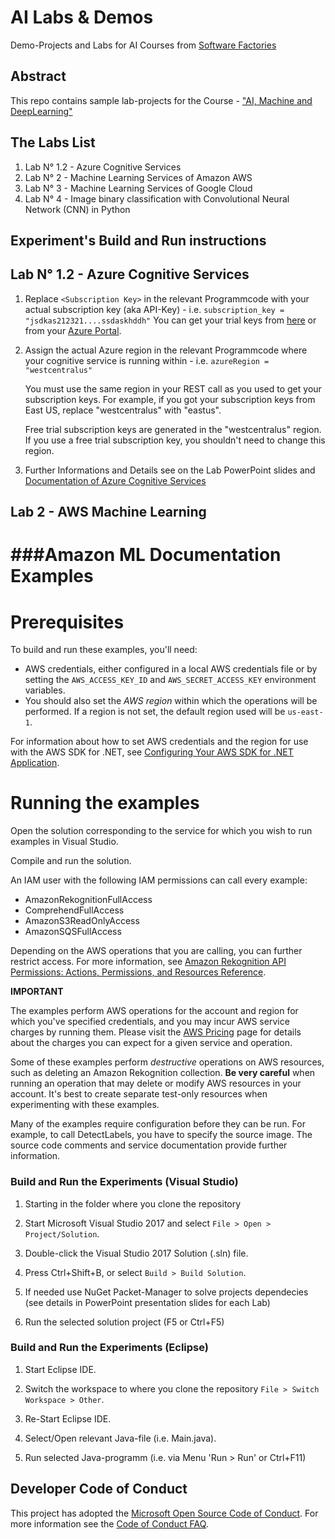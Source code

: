 # AI Labs & Demos
Demo-Projects and Labs for AI Courses from [Software Factories](http://www.software-factories.de/)

## Abstract
This repo contains sample lab-projects for the Course - ["AI, Machine and DeepLearning"](https://ki2019.eventbrite.de)

## The Labs List

 1. Lab N° 1.2 - Azure Cognitive Services
 2. Lab N° 2   - Machine Learning Services of Amazon AWS
 3. Lab N° 3   - Machine Learning Services of Google Cloud
 4. Lab N° 4   - Image binary classification with Convolutional Neural Network (CNN) in Python

## Experiment's Build and Run instructions

## Lab N° 1.2 - Azure Cognitive Services

1. Replace `<Subscription Key>` in the relevant Programmcode with your actual subscription key (aka API-Key) - i.e. `subscription_key = "jsdkas212321....ssdaskhddh"`
   You can get your trial keys from [here](https://azure.microsoft.com/try/cognitive-services/) or from your [Azure Portal](https://portal.azure.com).

2. Assign the actual Azure region in the relevant Programmcode where your cognitive service is running within - i.e. `azureRegion = "westcentralus"`

   You must use the same region in your REST call as you used to get your
   subscription keys. For example, if you got your subscription keys from
   East US, replace "westcentralus" with "eastus".

   Free trial subscription keys are generated in the "westcentralus" region.
   If you use a free trial subscription key, you shouldn't need to change
   this region.

 3. Further Informations and Details see on the Lab PowerPoint slides and [Documentation of Azure Cognitive Services](https://docs.microsoft.com/de-de/azure/cognitive-services/)

## Lab 2 - AWS Machine Learning

###Amazon ML Documentation Examples
==============================================

Prerequisites
=============

To build and run these examples, you'll need:


* AWS credentials, either configured in a local AWS credentials file or by setting the
  ``AWS_ACCESS_KEY_ID`` and ``AWS_SECRET_ACCESS_KEY`` environment variables.
* You should also set the *AWS region* within which the operations will be performed. If a region is
  not set, the default region used will be ``us-east-1``.

For information about how to set AWS credentials and the region for use with the AWS SDK for .NET,
see [Configuring Your AWS SDK for .NET Application](https://docs.aws.amazon.com/sdk-for-net/v3/developer-guide/net-dg-config.html). 

Running the examples
====================
Open the solution corresponding to the service for which you wish to run examples in Visual Studio.

Compile and run the solution.

An IAM user with the following IAM permissions can call every example:
* AmazonRekognitionFullAccess
* ComprehendFullAccess
* AmazonS3ReadOnlyAccess
* AmazonSQSFullAccess

Depending on the AWS operations that you are calling, you can further restrict access. For more 
information, see [Amazon Rekognition API Permissions: Actions, Permissions, and Resources Reference](https://docs.aws.amazon.com/rekognition/latest/dg/api-permissions-reference.html).

**IMPORTANT**

  The examples perform AWS operations for the account and region for which you've specified
  credentials, and you may incur AWS service charges by running them. Please visit the
  [AWS Pricing](https://aws.amazon.com/pricing/) page for details about the charges you can expect for a given service and operation.

  Some of these examples perform *destructive* operations on AWS resources, such as deleting an
  Amazon Rekognition collection. **Be very careful** when running an operation that
  may delete or modify AWS resources in your account. It's best to create separate test-only
  resources when experimenting with these examples.

Many of the examples require configuration before they can be run. For example, to call
DetectLabels, you have to specify the source image. The source code comments and service 
documentation provide further information.



### Build and Run the Experiments (Visual Studio)
 1. Starting in the folder where you clone the repository
 
 2. Start Microsoft Visual Studio 2017 and select `File > Open > Project/Solution`.
 
 3. Double-click the Visual Studio 2017 Solution (.sln) file.

 4. Press Ctrl+Shift+B, or select `Build > Build Solution`.
 
 5. If needed use NuGet Packet-Manager to solve projects dependecies (see details in PowerPoint presentation slides for each Lab)
 
 6. Run the selected solution project (F5 or Ctrl+F5)
 
### Build and Run the Experiments (Eclipse)
 1. Start Eclipse IDE.
 
 2. Switch the workspace to where you clone the repository `File > Switch Workspace > Other`.
 
 3. Re-Start Eclipse IDE.

 4. Select/Open relevant Java-file (i.e. Main.java).
 
 5. Run selected Java-programm (i.e. via Menu 'Run > Run' or Ctrl+F11)

## Developer Code of Conduct
This project has adopted the [Microsoft Open Source Code of Conduct](https://opensource.microsoft.com/codeofconduct/). For more information see the [Code of Conduct FAQ](https://opensource.microsoft.com/codeofconduct/faq/).
